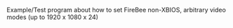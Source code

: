 Example/Test program about how to set FireBee non-XBIOS, arbitrary video modes (up to 1920 x 1080 x 24)
